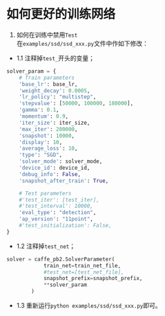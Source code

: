 # 如何更好的训练网络

1. 如何在训练中禁用`Test`    
 在`examples/ssd/ssd_xxx.py`文件中作如下修改：   

- 1.1 注释掉`test_`开头的变量；     
```python
solver_param = {
    # Train parameters
    'base_lr': base_lr,
    'weight_decay': 0.0005,
    'lr_policy': "multistep",
    'stepvalue': [50000, 100000, 180000],
    'gamma': 0.1,
    'momentum': 0.9,
    'iter_size': iter_size,
    'max_iter': 200000,
    'snapshot': 10000,
    'display': 10,
    'average_loss': 10,
    'type': "SGD",
    'solver_mode': solver_mode,
    'device_id': device_id,
    'debug_info': False,
    'snapshot_after_train': True,

    # Test parameters
    #'test_iter': [test_iter],
    #'test_interval': 10000,
    'eval_type': "detection",
    'ap_version': "11point",
    #'test_initialization': False,
}
```
- 1.2 注释掉`test_net`；      
```python
solver = caffe_pb2.SolverParameter(
            train_net=train_net_file,
            #test_net=[test_net_file],
            snapshot_prefix=snapshot_prefix,
            **solver_param
        )
```
- 1.3 重新运行`python examples/ssd/ssd_xxx.py`即可。      